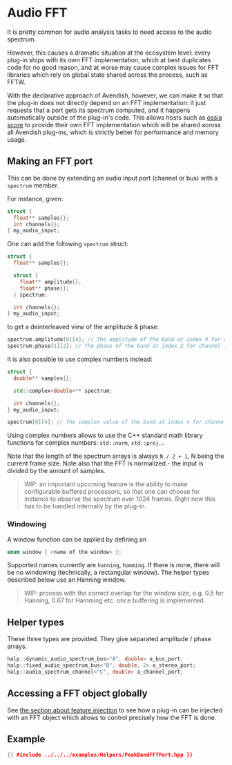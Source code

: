# Audio FFT

It is pretty common for audio analysis tasks to need access to the audio spectrum.

However, this causes a dramatic situation at the ecosystem level: every plug-in ships with its own FFT 
implementation, which at best duplicates code for no good reason, and at worse may cause complex 
issues for FFT libraries which rely on global state shared across the process, such as FFTW.

With the declarative approach of Avendish, however, we can make it so that the plug-in does not 
directly depend on an FFT implementation: it just requests that a port gets its spectrum computed, and it happens 
automatically outside of the plug-in's code. This allows hosts such as [ossia score](https://ossia.io) to provide 
their own FFT implementation which will be shared across all Avendish plug-ins, which is strictly better for performance
and memory usage.

## Making an FFT port
This can be done by extending an audio input port (channel or bus) with a `spectrum` member.

For instance, given:

```cpp
struct {
  float** samples{};
  int channels{};
} my_audio_input;
```

One can add the following `spectrum` struct:

```cpp
struct {
  float** samples{};

  struct {
    float** amplitude{};
    float** phase{};
  } spectrum;

  int channels{};
} my_audio_input;
```

to get a deinterleaved view of the amplitude & phase: 

```cpp
spectrum.amplitude[0][4]; // The amplitude of the band at index 4 for channel 0
spectrum.phase[1][2]; // The phase of the band at index 2 for channel 1
```

It is also possible to use complex numbers instead:

```cpp
struct {
  double** samples{};

  std::complex<double>** spectrum;

  int channels{};
} my_audio_input;
```

```cpp
spectrum[0][4]; // The complex value of the band at index 4 for channel 0
```

Using complex numbers allows to use the C++ standard math library functions for complex numbers: `std::norm`, `std::proj`...

Note that the length of the spectrum arrays is always `N / 2 + 1`, N being the current frame size. Note also that the FFT is normalized - the input is divided by the amount of samples.

> WIP: an important upcoming feature is the ability to make configurable buffered processors, so that 
> one can choose for instance to observe the spectrum over 1024 frames. Right now this has to be handled internally by the plug-in.

### Windowing

A window function can be applied by defining an 

```cpp
enum window { <name of the window> };
```

Supported names currently are `hanning`, `hamming`. If there is none, there will be no windowing (technically, a rectangular window). The helper types described below use an Hanning window.

> WIP: process with the correct overlap for the window size, e.g. 0.5 for Hanning, 0.67 for Hamming etc. once buffering is implemented.

## Helper types

These three types are provided. They give separated amplitude / phase arrays.
```cpp
halp::dynamic_audio_spectrum_bus<"A", double> a_bus_port;
halp::fixed_audio_spectrum_bus<"B", double, 2> a_stereo_port;
halp::audio_spectrum_channel<"C", double> a_channel_port;
```

## Accessing a FFT object globally

See [the section about feature injection](../advanced/fft.md) to see how a plug-in can be injected with an FFT object which allows to control precisely how the FFT is done.

## Example

```cpp
{{ #include ../../../examples/Helpers/PeakBandFFTPort.hpp }}
```